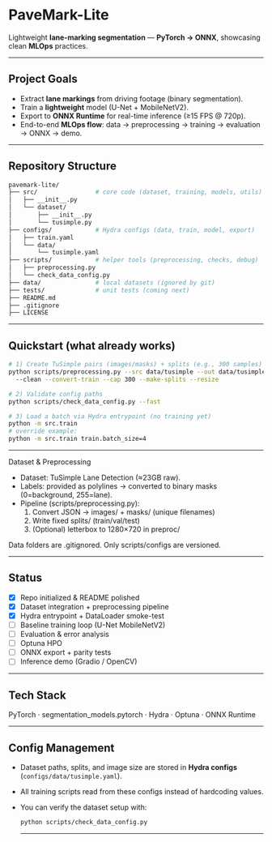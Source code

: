 # PaveMark-Lite

Lightweight **lane-marking segmentation** — **PyTorch → ONNX**, showcasing clean **MLOps** practices.

---

## Project Goals
- Extract **lane markings** from driving footage (binary segmentation).
- Train a **lightweight** model (U-Net + MobileNetV2).
- Export to **ONNX Runtime** for real-time inference (≥15 FPS @ 720p).
- End-to-end **MLOps flow**: data → preprocessing → training → evaluation → ONNX → demo.

---

## Repository Structure
```bash
pavemark-lite/
├── src/                # core code (dataset, training, models, utils)
│   ├── __init__.py
│   └── dataset/
│       ├── __init__.py
│       └── tusimple.py
├── configs/            # Hydra configs (data, train, model, export)
│   ├── train.yaml
│   └── data/
│       └── tusimple.yaml
├── scripts/            # helper tools (preprocessing, checks, debug)
│   ├── preprocessing.py
│   └── check_data_config.py
├── data/               # local datasets (ignored by git)
├── tests/              # unit tests (coming next)
├── README.md
├── .gitignore
├── LICENSE
```

---
## Quickstart (what already works)
```bash
# 1) Create TuSimple pairs (images/masks) + splits (e.g., 300 samples)
python scripts/preprocessing.py --src data/tusimple --out data/tusimple ^
  --clean --convert-train --cap 300 --make-splits --resize

# 2) Validate config paths
python scripts/check_data_config.py --fast

# 3) Load a batch via Hydra entrypoint (no training yet)
python -m src.train
# override example:
python -m src.train train.batch_size=4

```
---

Dataset & Preprocessing
- Dataset: TuSimple Lane Detection (≈23GB raw).
- Labels: provided as polylines → converted to binary masks (0=background, 255=lane).
- Pipeline (scripts/preprocessing.py):
  1. Convert JSON → images/ + masks/ (unique filenames)
  2. Write fixed splits/ (train/val/test)
  3. (Optional) letterbox to 1280×720 in preproc/

Data folders are .gitignored. Only scripts/configs are versioned.

--- 
## Status
- [x] Repo initialized & README polished
- [x] Dataset integration + preprocessing pipeline
- [x] Hydra entrypoint + DataLoader smoke-test
- [ ] Baseline training loop (U-Net MobileNetV2)
- [ ] Evaluation & error analysis
- [ ] Optuna HPO
- [ ] ONNX export + parity tests
- [ ] Inference demo (Gradio / OpenCV)

--- 

## Tech Stack
PyTorch · segmentation_models.pytorch · Hydra · Optuna · ONNX Runtime

---

## Config Management
- Dataset paths, splits, and image size are stored in **Hydra configs** (`configs/data/tusimple.yaml`).
- All training scripts read from these configs instead of hardcoding values.
- You can verify the dataset setup with:
  ```bash
  python scripts/check_data_config.py
  ```

  --- 

